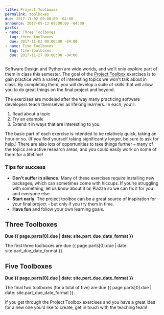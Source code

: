 ```yaml
---
title: Project Toolboxes
permalink: toolboxes
due: 2017-11-02 09:00:00 -04:00
announce: 2017-09-13 09:00:00 -04:00
parts:
- name: Three Toolboxes
  tag: three-toolboxes
  due: 2017-11-02 09:00:00 -04:00
- name: Five Toolboxes
  tag: five-toolboxes
  due: 2017-11-27 09:00:00 -04:00
---
```


Software Design and Python are wide worlds, and we'll only explore part of them in class this semester.
The goal of the [Project Toolbox](https://toolboxes.olin.build) exercises is to
gain practice with a variety of interesting topics we won't talk about in
class.
By completing them, you will develop a suite of skills that will allow
you to do great things on the final project and beyond.

The exercises are modeled after the way many practicing software developers
teach themselves as lifelong learners. In each, you'll:

  1. Read about a topic
  2. Try an example
  3. Extend it in ways that are interesting to you

The basic part of each exercise is intended to be relatively quick, taking an
hour or so. (If you find yourself taking significantly longer, be sure to ask
for help.) There are also lots of opportunities to take things further – many
of the topics are active research areas, and you could easily work on some of
them for a lifetime!

### Tips for success

* **Don't suffer in silence.** Many of these exercises require installing new packages, which can sometimes come with hiccups. If you're struggling with something, let us know about it on Piazza so we can fix it for you and everyone else.
* **Start early**. The project toolbox can be a great source of inspiration for your final project – but only if you try them in time.
* **Have fun** and follow your own learning goals.

## Three Toolboxes

**Due {{ page.parts[0].due | date: site.part_due_date_format }}**

The first three toolboxes are due {{ page.parts[0].due | date: site.part_due_date_format }}.

## Five Toolboxes

**Due {{ page.parts[0].due | date: site.part_due_date_format }}**

The final two toolboxes (for a total of five) are due {{ page.parts[0].due | date: site.part_due_date_format }}.

If you get through the Project Toolbox exercises and you have a great idea for
a new one you'd like to create, get in touch with the teaching team!
